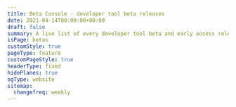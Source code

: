 ```yaml
---
title: Beta Console - developer tool beta releases
date: 2021-04-14T00:00:00+00:00
draft: false
summary: A live list of every developer tool beta and early access release.
isPage: betas
customStyle: true
pageType: feature
customPageStyle: true
headerType: fixed
hidePlanes: true
ogType: website
sitemap:
  changefreq: weekly
---
```

